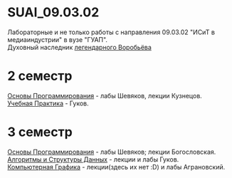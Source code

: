 # SUAI_09.03.02  
Лабораторные и не только работы с направления 09.03.02 "ИСиТ в медиаиндустрии" в вузе "ГУАП".  
Духовный наследник [легендарного Воробьёва](https://github.com/vladcto/suai-labs/)  
# 2 семестр  
[Основы Программирования](https://github.com/MyataEtoki/SUAI_09.03.02/tree/main/2_semester/ОП) - лабы Шевяков, лекции Кузнецов.  
[Учебная Практика](https://github.com/MyataEtoki/Arcade-of-Fish) - Гуков.
# 3 семестр  
[Основы Программирования](https://github.com/MyataEtoki/SUAI_09.03.02/tree/main/3_semester/ОП) - лабы Шевяков; лекции Богословская.  
[Алгоритмы и Структуры Данных](https://github.com/MyataEtoki/SUAI_09.03.02/tree/main/3_semester/АлиСД) - лекции и лабы Гуков.  
[Компьютерная Графика](https://github.com/MyataEtoki/SUAI_09.03.02/tree/main/3_semester/КГ) - лекции(здесь их нет :D) и лабы Аграновский.
